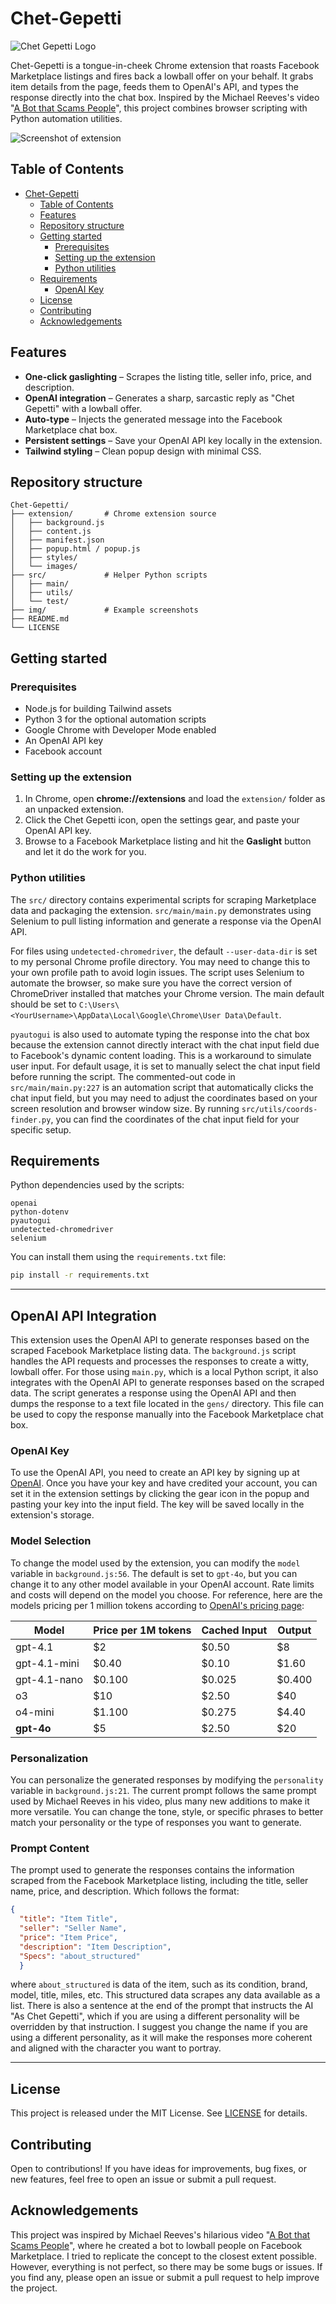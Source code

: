 # Chet-Gepetti
![Chet Gepetti Logo](img/logo.png)

Chet-Gepetti is a tongue-in-cheek Chrome extension that roasts Facebook Marketplace listings and fires back a lowball offer on your behalf. It grabs item details from the page, feeds them to OpenAI's API, and types the response directly into the chat box. Inspired by the Michael Reeves's video "[A Bot that Scams People](https://www.youtube.com/watch?v=LwOITqr_fz4)", this project combines browser scripting with Python automation utilities.

![Screenshot of extension](img/screenshot.png)

## Table of Contents
- [Chet-Gepetti](#chet-gepetti)
  - [Table of Contents](#table-of-contents)
  - [Features](#features)
  - [Repository structure](#repository-structure)
  - [Getting started](#getting-started)
    - [Prerequisites](#prerequisites)
    - [Setting up the extension](#setting-up-the-extension)
    - [Python utilities](#python-utilities)
  - [Requirements](#requirements)
    - [OpenAI Key](#openai-key)
  - [License](#license)
  - [Contributing](#contributing)
  - [Acknowledgements](#acknowledgements)


## Features

- **One-click gaslighting** – Scrapes the listing title, seller info, price, and description.
- **OpenAI integration** – Generates a sharp, sarcastic reply as "Chet Gepetti" with a lowball offer.
- **Auto-type** – Injects the generated message into the Facebook Marketplace chat box.
- **Persistent settings** – Save your OpenAI API key locally in the extension.
- **Tailwind styling** – Clean popup design with minimal CSS.

## Repository structure

```
Chet-Gepetti/
├── extension/       # Chrome extension source
│   ├── background.js
│   ├── content.js
│   ├── manifest.json
│   ├── popup.html / popup.js
│   ├── styles/
│   └── images/
├── src/             # Helper Python scripts
│   ├── main/
│   ├── utils/
│   └── test/
├── img/             # Example screenshots
├── README.md
└── LICENSE
```

## Getting started

### Prerequisites

- Node.js for building Tailwind assets
- Python 3 for the optional automation scripts
- Google Chrome with Developer Mode enabled
- An OpenAI API key
- Facebook account

### Setting up the extension

1. In Chrome, open **chrome://extensions** and load the `extension/` folder as an unpacked extension.
2. Click the Chet Gepetti icon, open the settings gear, and paste your OpenAI API key.
3. Browse to a Facebook Marketplace listing and hit the **Gaslight** button and let it do the work for you.

### Python utilities

The `src/` directory contains experimental scripts for scraping Marketplace data and packaging the extension. `src/main/main.py` demonstrates using Selenium to pull listing information and generate a response via the OpenAI API. 

For files using `undetected-chromedriver`, the default `--user-data-dir` is set to my personal Chrome profile directory. You may need to change this to your own profile path to avoid login issues. The script uses Selenium to automate the browser, so make sure you have the correct version of ChromeDriver installed that matches your Chrome version. The main default should be set to `C:\Users\<YourUsername>\AppData\Local\Google\Chrome\User Data\Default`.

`pyautogui` is also used to automate typing the response into the chat box because the extension cannot directly interact with the chat input field due to Facebook's dynamic content loading. This is a workaround to simulate user input. For default usage, it is set to manually select the chat input field before running the script. The commented-out code in `src/main/main.py:227` is an automation script that automatically clicks the chat input field, but you may need to adjust the coordinates based on your screen resolution and browser window size. By running `src/utils/coords-finder.py`, you can find the coordinates of the chat input field for your specific setup.

## Requirements

Python dependencies used by the scripts:

```
openai
python-dotenv
pyautogui
undetected-chromedriver
selenium
```
You can install them using the `requirements.txt` file:

```bash
pip install -r requirements.txt
```

---

## OpenAI API Integration

This extension uses the OpenAI API to generate responses based on the scraped Facebook Marketplace listing data. The `background.js` script handles the API requests and processes the responses to create a witty, lowball offer. For those using `main.py`, which is a local Python script, it also integrates with the OpenAI API to generate responses based on the scraped data. The script generates a response using the OpenAI API and then dumps the response to a text file located in the `gens/` directory. This file can be used to copy the response manually into the Facebook Marketplace chat box.

### OpenAI Key
To use the OpenAI API, you need to create an API key by signing up at [OpenAI](https://platform.openai.com/signup). Once you have your key and have credited your account, you can set it in the extension settings by clicking the gear icon in the popup and pasting your key into the input field. The key will be saved locally in the extension's storage.

### Model Selection

To change the model used by the extension, you can modify the `model` variable in `background.js:56`. The default is set to `gpt-4o`, but you can change it to any other model available in your OpenAI account. Rate limits and costs will depend on the model you choose. For reference, here are the models pricing per 1 million tokens according to [OpenAI's pricing page](https://openai.com/pricing):

| Model       | Price per 1M tokens | Cached Input | Output |
|-------------|---------------------|--------------|--------|
| gpt-4.1      | $2                 | $0.50        | $8     |
| gpt-4.1-mini | $0.40              | $0.10        | $1.60  |
| gpt-4.1-nano | $0.100             | $0.025       | $0.400 |
| o3           | $10                | $2.50        | $40    |
| o4-mini      | $1.100             | $0.275       | $4.40  |
| **gpt-4o**   | $5                 | $2.50        | $20    |

### Personalization

You can personalize the generated responses by modifying the `personality` variable in `background.js:21`. The current prompt follows the same prompt used by Michael Reeves in his video, plus many new additions to make it more versatile. You can change the tone, style, or specific phrases to better match your personality or the type of responses you want to generate. 


### Prompt Content
The prompt used to generate the responses contains the information scraped from the Facebook Marketplace listing, including the title, seller name, price, and description. Which follows the format:

```json
{
  "title": "Item Title",
  "seller": "Seller Name",
  "price": "Item Price",
  "description": "Item Description",
  "Specs": "about_structured"
  }
```
where `about_structured` is data of the item, such as its condition, brand, model, title, miles, etc. This structured data scrapes any data available as a list. There is also a sentence at the end of the prompt that instructs the AI "As Chet Gepetti", which if you are using a different personality will be overridden by that instruction. I suggest you change the name if you are using a different personality, as it will make the responses more coherent and aligned with the character you want to portray.

---

## License

This project is released under the MIT License. See [LICENSE](LICENSE) for details.

## Contributing

Open to contributions! If you have ideas for improvements, bug fixes, or new features, feel free to open an issue or submit a pull request.

## Acknowledgements
This project was inspired by Michael Reeves's hilarious video "[A Bot that Scams People](https://www.youtube.com/watch?v=LwOITqr_fz4)", where he created a bot to lowball people on Facebook Marketplace. I tried to replicate the concept to the closest extent possible. However, everything is not perfect, so there may be some bugs or issues. If you find any, please open an issue or submit a pull request to help improve the project.